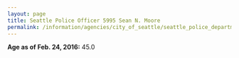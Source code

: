 ```yaml
---
layout: page
title: Seattle Police Officer 5995 Sean N. Moore
permalink: /information/agencies/city_of_seattle/seattle_police_department/copbook/5995/
---
```


**Age as of Feb. 24, 2016:** 45.0
